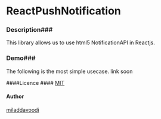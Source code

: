 # ReactPushNotification
 
 
 ### Description### 
 This library allows us to use html5 NotificationAPI in Reactjs. 
 
  ### Demo### 
  The following is the most simple usecase.
 link soon
 
 ####Licence ####
 [MIT](https://github.com/miladdavoodi/ReactPushNotification/blob/master/LICENSE)
 
#### Author #### 
 [miladdavoodi](https://github.com/miladdavoodi/)
